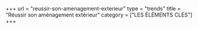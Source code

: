 
+++
url = "reussir-son-amenagement-exterieur"
type = "trends"
title = "Réussir son aménagement extérieur"
category = ["LES ÉLÉMENTS CLÉS"]
+++